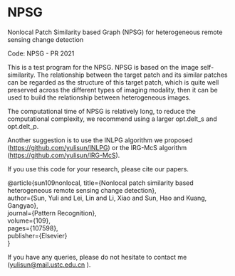 # NPSG
Nonlocal Patch Similarity based Graph (NPSG) for heterogeneous remote sensing change detection

Code: NPSG - PR 2021

This is a test program for the NPSG. NPSG is based on the image self-similarity. 
The relationship between the target patch and its similar patches can be regarded 
as the structure of this target patch, which is quite well preserved across the different types
of imaging modality, then it can be used to build the relationship between heterogeneous images.

The computational time of NPSG is relatively long, to reduce the
computational complexity, we recommend using a larger opt.delt_s and
opt.delt_p.

Another suggestion is to use the INLPG algorithm we proposed
(https://github.com/yulisun/INLPG) or the IRG-McS algorithm (https://github.com/yulisun/IRG-McS).

If you use this code for your research, please cite our papers.

@article{sun109nonlocal,
  title={Nonlocal patch similarity based heterogeneous remote sensing change detection},  
  author={Sun, Yuli and Lei, Lin and Li, Xiao and Sun, Hao and Kuang, Gangyao},  
  journal={Pattern Recognition},  
  volume={109},  
  pages={107598},  
  publisher={Elsevier}  
 } 
 
If you have any queries, please do not hesitate to contact me (yulisun@mail.ustc.edu.cn ).

